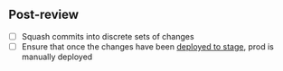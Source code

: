 ## Post-review

* [ ] Squash commits into discrete sets of changes
* [ ] Ensure that once the changes have been [deployed to stage](https://gocd.tools.edx.org/go/pipeline/activity/stage-enterprise_catalog), prod is manually deployed
